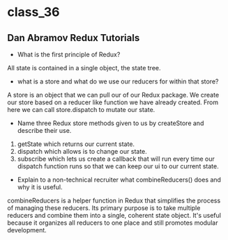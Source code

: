 # class_36

## Dan Abramov Redux Tutorials

- What is the first principle of Redux?

All state is contained in a single object, the state tree.

- what is a store and what do we use our reducers for within that store?

A store is an object that we can pull our of our Redux package. We create our store based on a reducer like function we have already created. From here we can call store.dispatch to mutate our state.

- Name three Redux store methods given to us by createStore and describe their use.

1. getState which returns our current state.
2. dispatch which allows is to change our state.
3. subscribe which lets us create a callback that will run every time our dispatch function runs so that we can keep our ui to our current state.

- Explain to a non-technical recruiter what combineReducers() does and why it is useful.

combineReducers is a helper function in Redux that simplifies the process of managing these reducers. Its primary purpose is to take multiple reducers and combine them into a single, coherent state object. It's useful because it organizes all reducers to one place and still promotes modular development.
